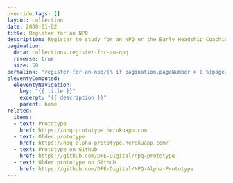 ```yaml
---
override:tags: []
layout: collection
date: 2000-01-02
title: Register for an NPQ
description: Register to study for an NPQ or the Early Headship Coaching Offer for new headteachers
pagination:
  data: collections.register-for-an-npq
  reverse: true
  size: 50
permalink: "register-for-an-npq/{% if pagination.pageNumber > 0 %}page/{{ pagination.pageNumber + 1 }}{% endif %}/"
eleventyComputed:
  eleventyNavigation:
    key: "{{ title }}"
    excerpt: "{{ description }}"
    parent: home
related:
  items:
  - text: Prototype
    href: https://npq-prototype.herokuapp.com
  - text: Older prototype
    href: https://npq-alpha-prototype.herokuapp.com/
  - text: Prototype on Github
    href: https://github.com/DFE-Digital/npq-prototype
  - text: Older prototype on Github
    href: https://github.com/DFE-Digital/NPQ-Alpha-Prototype
---
```

